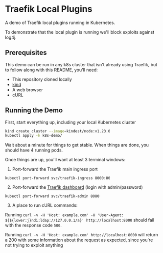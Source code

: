 Traefik Local Plugins
=====================

A demo of Traefik local plugins running in Kubernetes.

To demonstrate that the local plugin is running we'll block exploits against log4j.

## Prerequisites

This demo can be run in any k8s cluster that isn't already using Traefik, but to follow
along with this README, you'll need:

* This repository cloned locally
* [kind](https://kind.sigs.k8s.io/)
* A web browser
* cURL

## Running the Demo

First, start everything up, including your local Kubernetes cluster

```bash
kind create cluster --image=kindest/node:v1.23.0
kubectl apply -k k8s-demo/
```

Wait about a minute for things to get stable. When things are done, you should
have 4 running pods.

Once things are up, you'll want at least 3 terminal windows:

1. Port-forward the Traefik main ingress port
  
  `kubectl port-forward svc/traefik-ingress 8000:80`

2.  Port-forward the [Traefik dashboard](http://localhost:8080/dashboard/) (login with admin/password)
  
  `kubectl port-forward svc/traefik-admin 8080`

3. A place to run cURL commands:

Running `curl -v -H 'Host: example.com' -H 'User-Agent: ${${lower:j}ndi:ldap://127.0.0.1/a}' http://localhost:8000` should fail with the response code `500`.

Running `curl -v -H 'Host: example.com' http://localhost:8000` will return a 200 with
some information about the request as expected, since you're not trying to exploit anything
